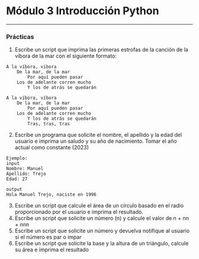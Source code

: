 # Módulo 3 Introducción Python
---
### Prácticas

1. Escribe un script que imprima las primeras estrofas de la canción de la víbora de la mar con el siguiente formato:

~~~
A la víbora, víbora
	De la mar, de la mar
		Por aquí pueden pasar
	Los de adelante corren mucho
		Y los de atrás se quedarán

A la víbora, víbora
	De la mar, de la mar
		Por aquí pueden pasar
	Los de adelante corren mucho
		Y los de atrás se quedarán
		Tras, tras, tras
 ~~~

2. Escribe un programa que solicite el nombre, el apellido y la edad del usuario e imprima un saludo y su año de nacimiento. Tomar el año actual como constante (2023)
~~~
Ejemplo:
input
Nombre: Manuel
Apellido: Trejo
Edad: 27

output
Hola Manuel Trejo, naciste en 1996
~~~

3. Escribe un script que calcule el área de un círculo basado en el radio proporcionado por el usuario e imprima el resultado.
4. Escribe un script que solicite un número (n) y calcule el valor de n + nn + nnn
5. Escribe un script que solicite un número y devuelva notifique al usuario si el número es par o impar
6. Escribe un script que solicite la base y la altura de un triángulo, calcule su área e imprima el resultado

